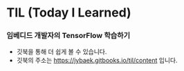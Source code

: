 # TIL (Today I Learned)
### 임베디드 개발자의 TensorFlow 학습하기

  * 깃북을 통해 더 쉽게 볼 수 있습니다.
  * 깃북의 주소는 https://jybaek.gitbooks.io/til/content 입니다.
